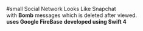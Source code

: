 #small Social Network Looks Like Snapchat 
<br>
with **Bomb** messages which is deleted after viewed.
<br>
**uses Google FireBase**
**developed using Swift 4**
